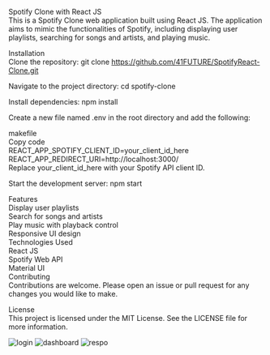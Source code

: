 <p class="has-line-data" data-line-start="0" data-line-end="2">Spotify Clone with React JS<br>
This is a Spotify Clone web application built using React JS. The application aims to mimic the functionalities of Spotify, including displaying user playlists, searching for songs and artists, and playing music.</p>
<p class="has-line-data" data-line-start="3" data-line-end="5">Installation<br>
Clone the repository: git clone <a href="https://github.com/41FUTURE/SpotifyReact-Clone.git">https://github.com/41FUTURE/SpotifyReact-Clone.git</a></p>
<p class="has-line-data" data-line-start="7" data-line-end="8">Navigate to the project directory: cd spotify-clone</p>
<p class="has-line-data" data-line-start="9" data-line-end="10">Install dependencies: npm install</p>
<p class="has-line-data" data-line-start="11" data-line-end="12">Create a new file named .env in the root directory and add the following:</p>
<p class="has-line-data" data-line-start="13" data-line-end="18">makefile<br>
Copy code<br>
REACT_APP_SPOTIFY_CLIENT_ID=your_client_id_here<br>
REACT_APP_REDIRECT_URI=http://localhost:3000/<br>
Replace your_client_id_here with your Spotify API client ID.</p>
<p class="has-line-data" data-line-start="19" data-line-end="20">Start the development server: npm start</p>
<p class="has-line-data" data-line-start="21" data-line-end="32">Features<br>
Display user playlists<br>
Search for songs and artists<br>
Play music with playback control<br>
Responsive UI design<br>
Technologies Used<br>
React JS<br>
Spotify Web API<br>
Material UI<br>
Contributing<br>
Contributions are welcome. Please open an issue or pull request for any changes you would like to make.</p>
<p class="has-line-data" data-line-start="33" data-line-end="35">License<br>
This project is licensed under the MIT License. See the LICENSE file for more information.</p>


<img src="https://i.imgur.com/03nejOl.jpg" alt="login">
<img src="https://imgur.com/jPkWF1b.jpg" alt="dashboard">
<img src="https://imgur.com/EkWF7FU.jpg" alt="respo">


